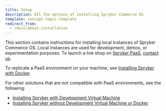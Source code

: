 ```yaml
---
title: Setup
description: All the options of installing Spryker Commerce OS
template: concept-topic-template
redirect_from:
  - /docs/about-installation
---
```


This section contains instructions for installing local instances of Spryker Commerce OS. Local instances are used for development, demos, or experimentation purposes. To launch a live shop on [Spryker PaaS](https://spryker.com/platform-page-commerce/), [contact us](https://spryker.com/contact-us-commerce/).

To replicate a PaaS environment on your machine, see [Installing Spryker with Docker](/docs/scos/dev/setup/installing-spryker-with-docker/installing-spryker-with-docker.html).

For other solutions that are not compatible with PaaS environments, see the following:
* [Installing Spryker with Development Virtual Machine](/docs/scos/dev/setup/installing-spryker-with-development-virtual-machine/installing-spryker-with-development-virtual-machine.html)
* [Installing Spryker without Development Virtual Machine or Docker](/docs/scos/dev/setup/installing-spryker-without-development-virtual-machine-or-docker.html)
